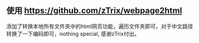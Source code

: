 ## 使用 https://github.com/zTrix/webpage2html

添加了转换本地所有文件夹中的html网页功能，遍历文件夹即可，对于中文路径转换了一下编码即可，nothing special, 感谢zTrix付出。